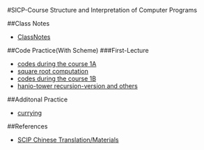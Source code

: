 #SICP-Course
Structure and Interpretation of Computer Programs

##Class Notes
- [ClassNotes](ClassNotes.md)

##Code Practice(With Scheme)
###First-Lecture
- [codes during the course 1A](course-related-programs/first_lecture_a.scm)
- [square root computation](course-related-programs/first_lecture_homework_a.scm)
- [codes during the course 1B](course-related-programs/first_lecture_b.scm)
- [hanio-tower recursion-version and others](course-related-programs/first_lecture_homework_b.scm)

##Additonal Practice
- [currying](additional_programs/currying.scm)

##References
- [SCIP Chinese Translation/Materials](https://github.com/DeathKing/Learning-SICP)
